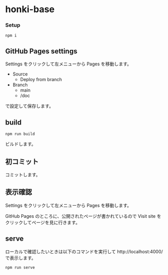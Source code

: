 # honki-base

### Setup

```
npm i
```

## GitHub Pages settings

Settings をクリックして左メニューから Pages を移動します。

- Source
  - Deploy from branch
- Branch
  - main
  - /doc

で設定して保存します。

## build

```
npm run build
```

ビルドします。

## 初コミット

コミットします。

## 表示確認

Settings をクリックして左メニューから Pages を移動します。

GitHub Pages のところに、公開されたページが書かれているので Visit site をクリックしてページを見に行きます。

## serve

ローカルで確認したいときは以下のコマンドを実行して http://localhost:4000/ で表示します。

```
npm run serve
```